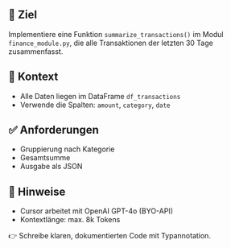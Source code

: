 ## 🎯 Ziel
Implementiere eine Funktion `summarize_transactions()` im Modul `finance_module.py`, die alle Transaktionen der letzten 30 Tage zusammenfasst.

## 📎 Kontext
- Alle Daten liegen im DataFrame `df_transactions`
- Verwende die Spalten: `amount`, `category`, `date`

## ✅ Anforderungen
- Gruppierung nach Kategorie
- Gesamtsumme
- Ausgabe als JSON

## 🧠 Hinweise
- Cursor arbeitet mit OpenAI GPT-4o (BYO-API)
- Kontextlänge: max. 8k Tokens

👉 Schreibe klaren, dokumentierten Code mit Typannotation.